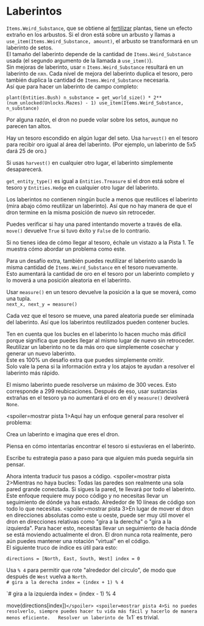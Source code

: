 # Laberintos
`Items.Weird_Substance`, que se obtiene al [fertilizar](docs/unlocks/fertilizer.md) plantas, tiene un efecto extraño en los arbustos. Si el dron está sobre un arbusto y llamas a `use_item(Items.Weird_Substance, amount)`, el arbusto se transformará en un laberinto de setos.  
El tamaño del laberinto depende de la cantidad de `Items.Weird_Substance` usada (el segundo argumento de la llamada a `use_item()`).  
Sin mejoras de laberinto, usar `n` `Items.Weird_Substance` resultará en un laberinto de `n`x`n`. Cada nivel de mejora del laberinto duplica el tesoro, pero también duplica la cantidad de `Items.Weird_Substance` necesaria.  
Así que para hacer un laberinto de campo completo:

`plant(Entities.Bush)
n_substance = get_world_size() * 2**(num_unlocked(Unlocks.Mazes) - 1)
use_item(Items.Weird_Substance, n_substance)`

Por alguna razón, el dron no puede volar sobre los setos, aunque no parecen tan altos.

Hay un tesoro escondido en algún lugar del seto. Usa `harvest()` en el tesoro para recibir oro igual al área del laberinto. (Por ejemplo, un laberinto de 5x5 dará 25 de oro.)

Si usas `harvest()` en cualquier otro lugar, el laberinto simplemente desaparecerá.

`get_entity_type()` es igual a `Entities.Treasure` si el dron está sobre el tesoro y `Entities.Hedge` en cualquier otro lugar del laberinto.

Los laberintos no contienen ningún bucle a menos que reutilices el laberinto (mira abajo cómo reutilizar un laberinto). Así que no hay manera de que el dron termine en la misma posición de nuevo sin retroceder.

Puedes verificar si hay una pared intentando moverte a través de ella.  
`move()` devuelve `True` si tuvo éxito y `False` de lo contrario.

Si no tienes idea de cómo llegar al tesoro, échale un vistazo a la Pista 1. Te muestra cómo abordar un problema como este.

Para un desafío extra, también puedes reutilizar el laberinto usando la misma cantidad de `Items.Weird_Substance` en el tesoro nuevamente.  
Esto aumentará la cantidad de oro en el tesoro por un laberinto completo y lo moverá a una posición aleatoria en el laberinto.

Usar `measure()` en un tesoro devuelve la posición a la que se moverá, como una tupla.  
`next_x, next_y = measure()`

Cada vez que el tesoro se mueve, una pared aleatoria puede ser eliminada del laberinto. Así que los laberintos reutilizados pueden contener bucles.

Ten en cuenta que los bucles en el laberinto lo hacen mucho más difícil porque significa que puedes llegar al mismo lugar de nuevo sin retroceder.  
Reutilizar un laberinto no te da más oro que simplemente cosechar y generar un nuevo laberinto.  
Este es 100% un desafío extra que puedes simplemente omitir.  
Solo vale la pena si la información extra y los atajos te ayudan a resolver el laberinto más rápido.

El mismo laberinto puede resolverse un máximo de 300 veces. Esto corresponde a 299 reubicaciones. Después de eso, usar sustancias extrañas en el tesoro ya no aumentará el oro en él y `measure()` devolverá `None`.

<spoiler=mostrar pista 1>Aquí hay un enfoque general para resolver el problema:

Crea un laberinto e imagina que eres el dron.

Piensa en cómo intentarías encontrar el tesoro si estuvieras en el laberinto.

Escribe tu estrategia paso a paso para que alguien más pueda seguirla sin pensar.

Ahora intenta traducir tus pasos a código.
</spoiler>
<spoiler=mostrar pista 2>Mientras no haya bucles: Todas las paredes son realmente una sola pared grande conectada. Si sigues la pared, te llevará por todo el laberinto.  
Este enfoque requiere muy poco código y no necesitas llevar un seguimiento de dónde ya has estado. Alrededor de 10 líneas de código son todo lo que necesitas.</spoiler>
<spoiler=mostrar pista 3>En lugar de mover el dron en direcciones absolutas como este u oeste, puede ser muy útil mover el dron en direcciones relativas como "gira a la derecha" o "gira a la izquierda". Para hacer esto, necesitas llevar un seguimiento de hacia dónde se está moviendo actualmente el dron. El dron nunca rota realmente, pero aún puedes mantener una rotación "virtual" en el código.  
El siguiente truco de índice es útil para esto:

`directions = [North, East, South, West]
index = 0`

Usa `% 4` para permitir que rote "alrededor del círculo", de modo que después de `West` vuelva a `North`.  
`# gira a la derecha
index = (index + 1) % 4`

`# gira a la izquierda
index = (index - 1) % 4

move(directions[index])`</spoiler>
<spoiler=mostrar pista 4>Si no puedes resolverlo, siempre puedes hacer tu vida más fácil y hacerlo de manera menos eficiente.  
Resolver un laberinto de `1`x`1` es trivial.</spoiler>